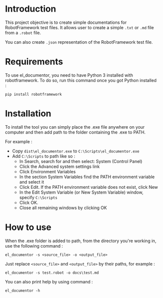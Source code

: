 # Introduction 
This project objective is to create simple documentations for RobotFramework test files. 
It allows user to create a simple `.txt` or `.md` file from a `.robot` file.  

You can also create `.json` representation of the RobotFramework test file.

# Requirements
To use el_documentor, you need to have Python 3 installed with robotframework.
To do so, run this command once you got Python installed :
```
pip install robotframework
```

# Installation
To install the tool you can simply place the .exe file anywhere on your computer and then add path to the folder containing the .exe to PATH.

For example :
- Copy `dist\el_documentor.exe` to `C:\Scripts\el_documentor.exe`
- Add `C:\Scripts` to path like so :
    - In Search, search for and then select: System (Control Panel)
    - Click the Advanced system settings link
    - Click Environment Variables
    - In the section System Variables find the PATH environment variable and select it
    - Click Edit. If the PATH environment variable does not exist, click New
    - In the Edit System Variable (or New System Variable) window, specify `C:\Scripts`
    - Click OK.
    - Close all remaining windows by clicking OK

# How to use
When the .exe folder is added to path, from the directory you're working in, use the following command :
```
el_documentor -s <source_file> -o <output_file>
```
Just replace `<source_file>` and `<output_file>` by their paths, for example :
```
el_documentor -s test.robot -o docs\test.md
```
You can also print help by using command :
```
el_documentor -h
```
